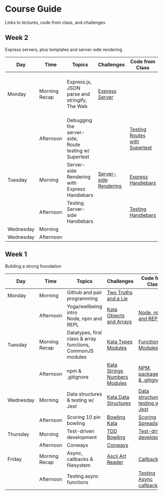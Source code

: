 # Course Guide
Links to lectures, code from class, and challenges

## Week 2

Express servers, plus templates and server-side rendering

| Day       | Time              | Topics                                                                  | Challenges                                                                                              | Code from Class                                                                                           | Video Lectures                                                                                                                                                                                                                                                                                                                                                                                    |
| --------- | ----------------- | ----------------------------------------------------------------------- | ------------------------------------------------------------------------------------------------------- |---------------------------------------------------------------------------------------------------------- | ------------------------------------------------------------------------------------------------------------------------------------------------------------------------------------------------------------------------------------------------------------------------------------------------------------------------------------------------------------------------------------------------- | 
| Monday    | Morning Recap     | Express.js,<br> JSON parse and stringify,<br> The Web                   | [Express Server](https://github.com/horoeka-2021/express-server)                                        |                                                                                                           | [Creating an Express Web Server](https://www.youtube.com/watch?v=v1clDD5vh7I&list=PL_AE4CqTqcwIzLS7JDbYprcQ6Kwd8pjM-&index=12),<br> [JSON.parse() & JSON.stringify()](https://www.youtube.com/watch?v=1aIwr6LVCU8&list=PL_AE4CqTqcwIzLS7JDbYprcQ6Kwd8pjM-&index=12&t=1s),<br> [How the Web Works](https://www.youtube.com/watch?v=7IuGqRfNU54&list=PL_AE4CqTqcwIzLS7JDbYprcQ6Kwd8pjM-&index=14)   |                                                                                                                                                                                      
|           | Afternoon         | Debugging the server-side,<br> Route testing w/ Supertest               |                                                                                                         | [Testing Routes with Supertest](https://github.com/horoeka-2021/code-from-class/tree/main/week2/mon-pm)   | [Testing Routes with Supertest](https://www.youtube.com/watch?v=2YpQ308g7IY&list=PL_AE4CqTqcwIzLS7JDbYprcQ6Kwd8pjM-&index=14)                                                                                                                                                                                                                                                                     |
| Tuesday   | Morning           | Server-side Rendering with Express Handlebars                           | [Server-side Rendering](https://github.com/horoeka-2021/server-side-rendering)                          | [Express Handlebars](https://github.com/horoeka-2021/code-from-class/tree/main/week2/tue-am)              | [Handlebars](),<br> [Lecture slides](https://www.figma.com/proto/jEfDQmuViRYRF8pa34rTji/Express-Handlebars-(Eleanor)?node-id=1105%3A16&scaling=contain&page-id=0%3A1&starting-point-node-id=1105%3A16)                                                                                                                                                                                            |
|           | Afternoon         | Testing Server-side Handlebars                                          |                                                                                                         | [Testing Handlebars](https://github.com/horoeka-2021/code-from-class/tree/main/week2/tue-pm)              | [Testing Sever-side Handlebars](https://www.youtube.com/watch?v=stVpX84_0KY&list=PL_AE4CqTqcwIzLS7JDbYprcQ6Kwd8pjM-&index=17)                                                                                                                                                                                                                                                                     |
| Wednesday | Morning           |||||
| Wednesday | Afternoon         |||||

## Week 1
Building a strong foundation


| Day       | Time              | Topics                                                                   | Challenges                                                                                              | Code from Class                                                                                                                                                                               | Video Lectures  |
| --------- | ----------------- | ----------------------------------------------------------------------- | ------------------------------------------------------------------------------------------------------- |---------------------------------------------------------------------------------------------------------------------------------------------------------------------------------------------- | ----------------------------------------------------------------------------------------------------------------------------------------------------------------------------------------------------------------------------------------------------------------------------------------------------------------------------------------------| 
| Monday    | Morning           | Github and pair programming                                             | [Two Truths and a Lie](https://github.com/horoeka-2021/two-truths-and-a-lie)                            |                                                                                                                                                                                               |                                                                                                                                                                                                                                                                                                                                               |
|           | Afternoon         | Yoga/wellbeing intro<br> Node, npm and REPL                             | [Kata Objects and Arrays](https://github.com/horoeka-2021/kata-objects-and-arrays)                      | [Node, npm and REPL](https://github.com/horoeka-2021/code-from-class/tree/main/week1/mon-pm)                                                                                                  | [Node, npm and REPL](https://www.youtube.com/watch?v=DPq7VNj2NgI&list=PL_AE4CqTqcwIzLS7JDbYprcQ6Kwd8pjM-&index=1)                                                                                                                                                                                                                             |
| Tuesday   | Morning Recap     | Datatypes, first class & array functions, CommonJS modules              | [Kata Types Modules](https://github.com/horoeka-2021/kata-types-modules)                                | [Functions](https://github.com/horoeka-2021/video-lectures/tree/main/javascript-fundamentals/functions),<br> [Modules](https://github.com/horoeka-2021/video-lectures/tree/main/node/modules) | [Data Types](https://www.youtube.com/watch?v=bejVI4FLv5o&list=PL_AE4CqTqcwIzLS7JDbYprcQ6Kwd8pjM-&index=3),<br> [Functions](https://www.youtube.com/watch?v=3SO_Wyv2vAE&list=PL_AE4CqTqcwIzLS7JDbYprcQ6Kwd8pjM-&index=4),<br> [Common JS Modules](https://www.youtube.com/watch?v=03Xc8Snd8B8&list=PL_AE4CqTqcwIzLS7JDbYprcQ6Kwd8pjM-&index=5) |
|           | Afternoon         | npm & .gitignore                                                        | [Kata Strings Numbers Modules](https://github.com/horoeka-2021/kata-strings-numbers-modules)            | [NPM, package.json & .gitignore](https://github.com/horoeka-2021/code-from-class/tree/main/week1/tue-pm)                                                                                      | [NPM, package.json & .gitignore](https://www.youtube.com/watch?v=mMvqVSO0_ZI&list=PL_AE4CqTqcwIzLS7JDbYprcQ6Kwd8pjM-&index=6)                                                                                                                                                                                                                 |
| Wednesday | Morning           | Data structures & testing w/ Jest                                       | [Kata Data Structures](https://github.com/horoeka-2021/kata-data-structures)                            | [Data structures & testing w/ Jest](https://github.com/horoeka-2021/code-from-class/tree/main/week1/wed-am)                                                                                   | [Data structures & testing w/ Jest](https://www.youtube.com/watch?v=MBil3v5hkbI&list=PL_AE4CqTqcwIzLS7JDbYprcQ6Kwd8pjM-&index=7)                                                                                                                                                                                                              |
|           | Afternoon         | Scoring 10 pin bowling                                                  | [Bowling Kata](https://github.com/horoeka-2021/bowling-kata)                                            | [Scoring Spreadsheet](https://docs.google.com/spreadsheets/d/1AzTo3Hqsivv-WtcrFn4GBBdWoiJ4vgz2WeaUlQHGyvg/edit#gid=0)                                                                         |                                                                                                                                                                                                                                                                                                                                               |
| Thursday  | Morning           | Test-driven development                                                 | [TDD Bowling](https://github.com/horoeka-2021/tdd-bowling-kata)                                         | [Test-driven development](https://github.com/horoeka-2021/code-from-class/tree/main/week1/thurs-am)                                                                                           | [TDD](https://www.youtube.com/watch?v=2Xh5Zcb_xPw&list=PL_AE4CqTqcwIzLS7JDbYprcQ6Kwd8pjM-&index=7)                                                                                                                                                                                                                                            |
|           | Afternoon         | Conways                                                                 | [Conways](https://github.com/horoeka-2021/conways)                                                      |                                                                                                                                                                                               |                                                                                                                                                                                                                                                                                                                                               |
| Friday    | Morning Recap           | Async, callbacks & filesystem                                           | [Ascii Art Reader](https://github.com/horoeka-2021/ascii-art-reader)                                    | [Callbacks](https://github.com/horoeka-2021/video-lectures/tree/main/node/callbacks-fs)                                                                                                       | [Callbacks & the filesystem](https://www.youtube.com/watch?v=dx-2-UrZ0dQ&list=PL_AE4CqTqcwIzLS7JDbYprcQ6Kwd8pjM-&index=9)                                                                                                                                                                                                                     |
|           | Afternoon         | Testing async functions                                                 |                                                                                                         | [Testing Async callbacks](https://github.com/horoeka-2021/code-from-class/tree/main/week1/fri-pm)                                                                                             | [Testing Async Callbacks](https://www.youtube.com/watch?v=eo5qCUY1ejo&list=PL_AE4CqTqcwIzLS7JDbYprcQ6Kwd8pjM-&index=10)                                                                                                                                                                                                                       |
